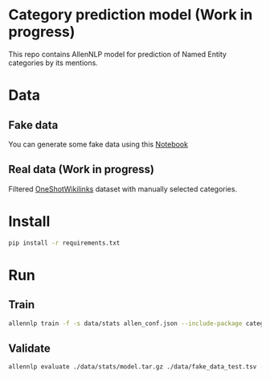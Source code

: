 # Category prediction model (Work in progress)

This repo contains AllenNLP model for prediction of Named Entity categories by its mentions.

# Data

## Fake data

You can generate some fake data using this [Notebook](notebooks/gen_face_data.ipynb)


## Real data (Work in progress)

Filtered [OneShotWikilinks](https://www.kaggle.com/generall/oneshotwikilinks) dataset with manually selected categories.


# Install

```bash
pip install -r requirements.txt
```

# Run


## Train

```bash
allennlp train -f -s data/stats allen_conf.json --include-package category_prediction
```

## Validate

```bash
allennlp evaluate ./data/stats/model.tar.gz ./data/fake_data_test.tsv --include-package category_prediction
```

